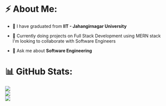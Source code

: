 # ⚡ About Me:
- 🔭 I have graduated from **IIT - Jahangirnagar University**

- 🌱 Currently doing projects on Full Stack Development using MERN stack<br>I'm looking to collaborate with Software Engineers <br>

- 💬 Ask me about **Software Engineering**

# 📊 GitHub Stats:
![](https://github-readme-stats.vercel.app/api?username=mMaruf1998&theme=default_repocard&hide_border=false&include_all_commits=false&count_private=true)<br/>
![](https://github-readme-streak-stats.herokuapp.com/?user=mMaruf1998&theme=default_repocard&hide_border=false)<br/>
![](https://github-readme-stats.vercel.app/api/top-langs/?username=mMaruf1998&theme=default_repocard&hide_border=false&include_all_commits=false&count_private=true&layout=compact)

